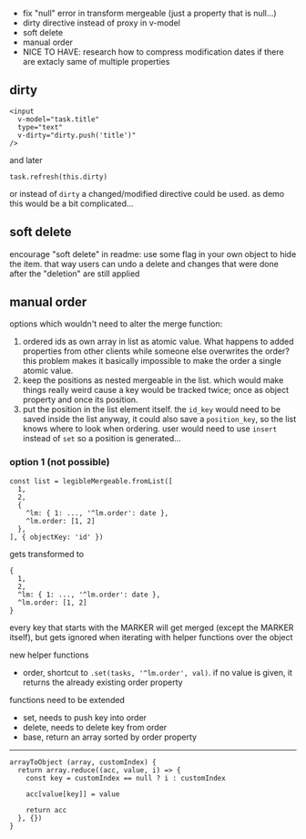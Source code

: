 * fix "null" error in transform mergeable (just a property that is null...)
* dirty directive instead of proxy in v-model
* soft delete
* manual order
* NICE TO HAVE: research how to compress modification dates if there are extacly same of multiple properties

## dirty

    <input
      v-model="task.title"
      type="text"
      v-dirty="dirty.push('title')"
    />

and later

    task.refresh(this.dirty)

or instead of `dirty` a changed/modified directive could be used. as demo this would be a bit complicated...

## soft delete

encourage "soft delete" in readme: use some flag in your own object to hide the item. that way users can undo a delete and changes that were done after the "deletion" are still applied

## manual order

options which wouldn't need to alter the merge function:

1. ordered ids as own array in list as atomic value. What happens to added properties from other clients while someone else overwrites the order? this problem makes it basically impossible to make the order a single atomic value.
2. keep the positions as nested mergeable in the list. which would make things really weird cause a key would be tracked twice; once as object property and once its position.
3. put the position in the list element itself. the `id_key` would need to be saved inside the list anyway, it could also save a `position_key`, so the list knows where to look when ordering. user would need to use `insert` instead of `set` so a position is generated...

### option 1 (not possible)

    const list = legibleMergeable.fromList([
      1,
      2,
      {
        ^lm: { 1: ..., '^lm.order': date },
        ^lm.order: [1, 2]
      },
    ], { objectKey: 'id' })

gets transformed to

    {
      1,
      2,
      ^lm: { 1: ..., '^lm.order': date },
      ^lm.order: [1, 2]
    }

every key that starts with the MARKER will get merged (except the MARKER itself), but gets ignored when iterating with helper functions over the object

new helper functions

* order, shortcut to `.set(tasks, '^lm.order', val)`. if no value is given, it returns the already existing order property

functions need to be extended

* set, needs to push key into order
* delete, needs to delete key from order
* base, return an array sorted by order property

---

    arrayToObject (array, customIndex) {
      return array.reduce((acc, value, i) => {
        const key = customIndex == null ? i : customIndex

        acc[value[key]] = value

        return acc
      }, {})
    }
